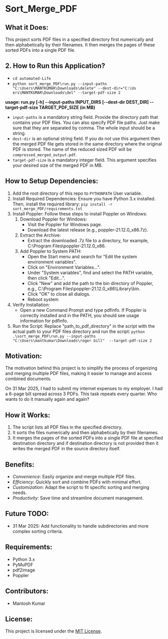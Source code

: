 # Sort_Merge_PDF

## What it Does:
This project sorts PDF files in a specified directory first numerically and then alphabetically by their filenames. 
It then merges the pages of these sorted PDFs into a single PDF file.

## 2. How to Run this Application?
* `cd automated-Life` <br /> 
* `python sort_merge_PDF\run.py --input-paths "C:\Users\MANTKUMAR\Downloads\delete" --dest-dir="C:\Us
ers\MANTKUMAR\Downloads\del" --target-pdf-size 2`

**usage: run.py [-h] --input-paths INPUT_DIRS [--dest-dir DEST_DIR] --target-pdf-size TARGET_PDF_SIZE (in MB)**

* `input-paths` is a mandatory string field. Provide the directory path that contains your PDF files. You can also specify PDF file paths. Just make sure that they are separated by comma. The whole input should be a string.
* `dest-dir` is an optional string field. If you do not use this argument then the merged PDF file gets stored in the same directory where the original PDF is stored. The name of the reduced sized PDF will be `compressed_merged_output.pdf`.
* `target-pdf-size` is a mandatory integer field. This argument specifies your desired size of the merged PDF in MB.


## How to Setup Dependencies:
1. Add the root directory of this repo to `PYTHONPATH` User variable.
2. Install Required Dependencies: Ensure you have Python 3.x installed. Then, install the required library: `pip install -r sort_merge_PDF/requirements.txt`
3. Install Poppler: Follow these steps to install Poppler on Windows:
   1. Download Poppler for Windows:
      * Visit the Poppler for Windows page.
      * Download the latest release (e.g., poppler-21.12.0_x86.7z).
   2. Extract the Archive:
      * Extract the downloaded .7z file to a directory, for example, C:\Program Files\poppler-21.12.0_x86.
   3. Add Poppler to System PATH:
      * Open the Start menu and search for "Edit the system environment variables".
      * Click on "Environment Variables...".
      * Under "System variables", find and select the PATH variable, then click "Edit...".
      * Click "New" and add the path to the bin directory of Poppler, e.g., C:\Program Files\poppler-21.12.0_x86\Library\bin.
      * Click "OK" to close all dialogs.
      * Reboot system
4. Verify Installation:
      * Open a new Command Prompt and type pdfinfo. If Poppler is correctly installed and in the PATH, you should see usage information for pdfinfo.
5. Run the Script: Replace "path_to_pdf_directory" in the script with the actual path to your PDF files directory and run the script:
   `python .\sort_merge_PDF\run.py --input-paths "C:\Users\mantkumar\Downloads\roger bill"  --target-pdf-size 2`

## Motivation:
The motivation behind this project is to simplify the process of organizing and merging multiple PDF files, making it 
easier to manage and access combined documents.

On 31 Mar 2025, I had to submit my internet expenses to my employer. I had a 6-page bill spread across 3 PDFs. 
This task repeats every quarter. Who wants to do it manually again and again?

## How it Works:
1. The script lists all PDF files in the specified directory.
2. It sorts the files numerically and then alphabetically by their filenames.
3. It merges the pages of the sorted PDFs into a single PDF file at specified
    destination directory and if destination directory is not provided then it writes the merged PDF in the source directory itself.

## Benefits:
- *Convenience*:  Easily organize and merge multiple PDF files.
- *Efficiency*: Quickly sort and combine PDFs with minimal effort.
- *Customization*: Adapt the script to fit specific sorting and merging needs.
- *Productivity*: Save time and streamline document management.

## Future TODO:
* 31 Mar 2025: Add functionality to handle subdirectories and more complex sorting criteria.

## Requirements:
- Python 3.x
- PyMuPDF
- pdf2image
- Poppler

## Contributors:
- Mantosh Kumar

## License:
This project is licensed under the [MIT License](LICENSE).
